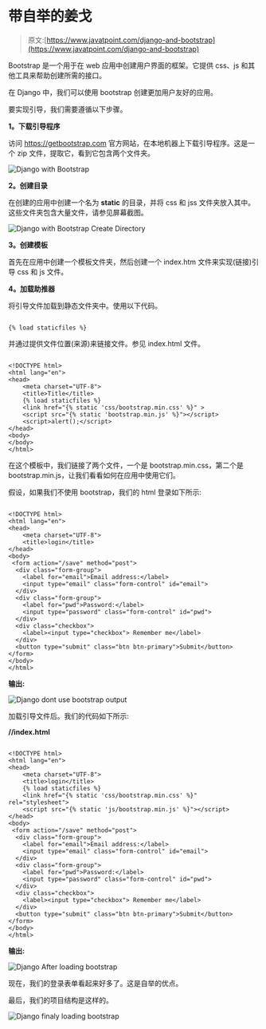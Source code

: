 # 带自举的姜戈

> 原文:[https://www.javatpoint.com/django-and-bootstrap](https://www.javatpoint.com/django-and-bootstrap)

Bootstrap 是一个用于在 web 应用中创建用户界面的框架。它提供 css、js 和其他工具来帮助创建所需的接口。

在 Django 中，我们可以使用 bootstrap 创建更加用户友好的应用。

要实现引导，我们需要遵循以下步骤。

**1。下载引导程序**

访问 https://getbootstrap.com 官方网站，在本地机器上下载引导程序。这是一个 zip 文件，提取它，看到它包含两个文件夹。

![Django with Bootstrap](../Images/8584a8a04a492af019f724c8614eb037.png)

**2。创建目录**

在创建的应用中创建一个名为 **static** 的目录，并将 css 和 jss 文件夹放入其中。这些文件夹包含大量文件，请参见屏幕截图。

![Django with Bootstrap Create Directory](../Images/f24454510c141399605effddc0de2177.png)

**3。创建模板**

首先在应用中创建一个模板文件夹，然后创建一个 index.htm 文件来实现(链接)引导 css 和 js 文件。

**4。加载助推器**

将引导文件加载到静态文件夹中。使用以下代码。

```

{% load staticfiles %}

```

并通过提供文件位置(来源)来链接文件。参见 index.html 文件。

```

<!DOCTYPE html>
<html lang="en">
<head>
    <meta charset="UTF-8">
    <title>Title</title>
    {% load staticfiles %}
    <link href="{% static 'css/bootstrap.min.css' %}" >
    <script src="{% static 'bootstrap.min.js' %}"></script>
    <script>alert();</script>
</head>
<body>
</body>
</html>

```

在这个模板中，我们链接了两个文件，一个是 bootstrap.min.css，第二个是 bootstrap.min.js，让我们看看如何在应用中使用它们。

假设，如果我们不使用 bootstrap，我们的 html 登录如下所示:

```

<!DOCTYPE html>
<html lang="en">
<head>
    <meta charset="UTF-8">
    <title>login</title>
</head>
<body>
 <form action="/save" method="post">
  <div class="form-group">
    <label for="email">Email address:</label>
    <input type="email" class="form-control" id="email">
  </div>
  <div class="form-group">
    <label for="pwd">Password:</label>
    <input type="password" class="form-control" id="pwd">
  </div>
  <div class="checkbox">
    <label><input type="checkbox"> Remember me</label>
  </div>
  <button type="submit" class="btn btn-primary">Submit</button>
</form>
</body>
</html>

```

**输出:**

![Django dont use bootstrap output](../Images/b95c57ffdcc7140ded3dfa48e7ac1352.png)

加载引导文件后。我们的代码如下所示:

**//index.html**

```

<!DOCTYPE html>
<html lang="en">
<head>
    <meta charset="UTF-8">
    <title>login</title>
    {% load staticfiles %}
    <link href="{% static 'css/bootstrap.min.css' %}" rel="stylesheet">
    <script src="{% static 'js/bootstrap.min.js' %}"></script>
</head>
<body>
 <form action="/save" method="post">
  <div class="form-group">
    <label for="email">Email address:</label>
    <input type="email" class="form-control" id="email">
  </div>
  <div class="form-group">
    <label for="pwd">Password:</label>
    <input type="password" class="form-control" id="pwd">
  </div>
  <div class="checkbox">
    <label><input type="checkbox"> Remember me</label>
  </div>
  <button type="submit" class="btn btn-primary">Submit</button>
</form>
</body>
</html>

```

**输出:**

![Django After loading bootstrap](../Images/1cc8c4bb93be51270f1c8fbe5965aa19.png)

现在，我们的登录表单看起来好多了。这是自举的优点。

最后，我们的项目结构是这样的。

![Django finaly loading bootstrap](../Images/ebe5d628b914b9f93dde70ca5abcb1c7.png)